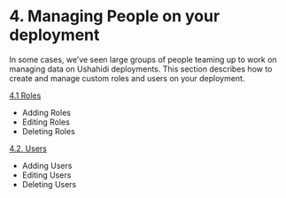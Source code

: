 # 4. Managing People on your deployment

In some cases, we’ve seen large groups of people teaming up to work on managing data on Ushahidi deployments. This section describes how to create and manage custom roles and users on your deployment.

[4.1 Roles](4.1-roles.md)

* Adding Roles
* Editing Roles
* Deleting Roles

[4.2. Users](4.2-users.md)

* Adding Users
* Editing Users
* Deleting Users

